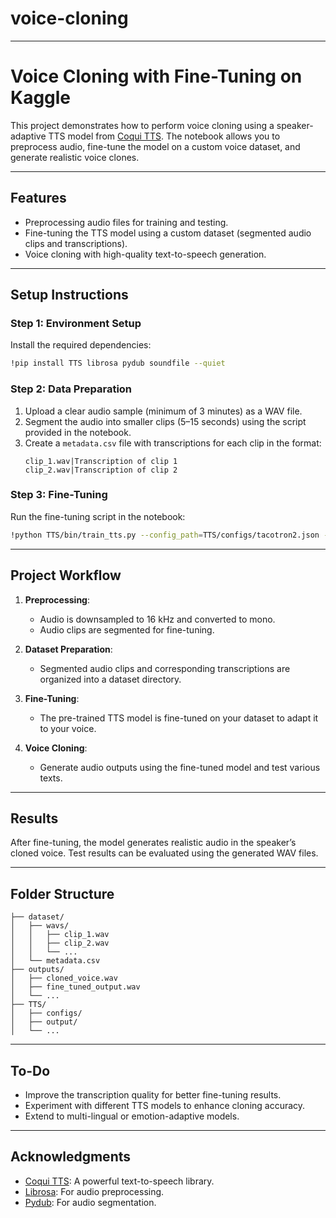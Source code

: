 # voice-cloning

---

# **Voice Cloning with Fine-Tuning on Kaggle**

This project demonstrates how to perform voice cloning using a speaker-adaptive TTS model from [Coqui TTS](https://github.com/coqui-ai/TTS). The notebook allows you to preprocess audio, fine-tune the model on a custom voice dataset, and generate realistic voice clones.

---

## **Features**
- Preprocessing audio files for training and testing.
- Fine-tuning the TTS model using a custom dataset (segmented audio clips and transcriptions).
- Voice cloning with high-quality text-to-speech generation.

---

## **Setup Instructions**

### **Step 1: Environment Setup**
Install the required dependencies:
```bash
!pip install TTS librosa pydub soundfile --quiet
```

### **Step 2: Data Preparation**
1. Upload a clear audio sample (minimum of 3 minutes) as a WAV file.
2. Segment the audio into smaller clips (5–15 seconds) using the script provided in the notebook.
3. Create a `metadata.csv` file with transcriptions for each clip in the format:
   ```
   clip_1.wav|Transcription of clip 1
   clip_2.wav|Transcription of clip 2
   ```

### **Step 3: Fine-Tuning**
Run the fine-tuning script in the notebook:
```bash
!python TTS/bin/train_tts.py --config_path=TTS/configs/tacotron2.json --dataset_path=./dataset
```

---

## **Project Workflow**

1. **Preprocessing**: 
   - Audio is downsampled to 16 kHz and converted to mono.
   - Audio clips are segmented for fine-tuning.

2. **Dataset Preparation**:
   - Segmented audio clips and corresponding transcriptions are organized into a dataset directory.

3. **Fine-Tuning**:
   - The pre-trained TTS model is fine-tuned on your dataset to adapt it to your voice.

4. **Voice Cloning**:
   - Generate audio outputs using the fine-tuned model and test various texts.

---

## **Results**
After fine-tuning, the model generates realistic audio in the speaker’s cloned voice. Test results can be evaluated using the generated WAV files.

---

## **Folder Structure**
```plaintext
├── dataset/
│   ├── wavs/
│   │   ├── clip_1.wav
│   │   ├── clip_2.wav
│   │   └── ...
│   └── metadata.csv
├── outputs/
│   ├── cloned_voice.wav
│   ├── fine_tuned_output.wav
│   └── ...
├── TTS/
│   ├── configs/
│   ├── output/
│   └── ...
```

---

## **To-Do**
- Improve the transcription quality for better fine-tuning results.
- Experiment with different TTS models to enhance cloning accuracy.
- Extend to multi-lingual or emotion-adaptive models.

---

## **Acknowledgments**
- [Coqui TTS](https://github.com/coqui-ai/TTS): A powerful text-to-speech library.
- [Librosa](https://librosa.org/): For audio preprocessing.
- [Pydub](https://github.com/jiaaro/pydub): For audio segmentation.

